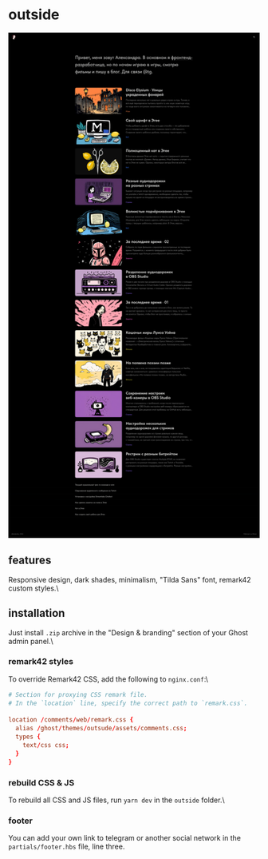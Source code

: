 # outside

![Cover](/.screenshots/cover.png)

## features

Responsive design, dark shades, minimalism, "Tilda Sans" font, remark42 custom styles.\\

## installation

Just install `.zip` archive in the "Design & branding" section of your Ghost admin panel.\\

### remark42 styles

To override Remark42 CSS, add the following to `nginx.conf`:\\

``` conf
# Section for proxying CSS remark file.
# In the `location` line, specify the correct path to `remark.css`.

location /comments/web/remark.css {
  alias /ghost/themes/outsude/assets/comments.css;
  types {
    text/css css;
  }
}
```

### rebuild CSS & JS

To rebuild all CSS and JS files, run `yarn dev` in the `outside` folder.\\

### footer

You can add your own link to telegram or another social network in the `partials/footer.hbs` file, line three.